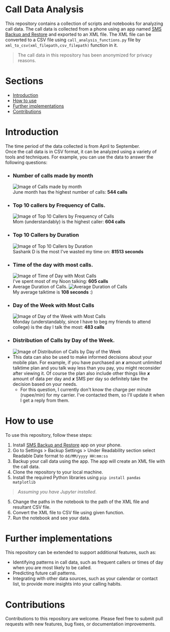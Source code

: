 # Call Data Analysis

This repository contains a collection of scripts and notebooks for analyzing call data. The call data is collected from a phone using an app named [SMS Backup and Restore](https://play.google.com/store/apps/details?id=com.riteshsahu.SMSBackupRestore) and exported to an XML file. The XML file can be converted to a CSV file using `call_analysis_functions.py` file by `xml_to_csv(xml_filepath,csv_filepath)` function in it.

> The call data in this repository has been anonymized for privacy reasons.

# Sections

- [Introduction](#introduction)
- [How to use](#how-to-use)
- [Further implementations](#further-implementations)
- [Contributions](#contributions)

# Introduction

The time period of the data collected is from April to September. <br>
Once the call data is in CSV format, it can be analyzed using a variety of tools and techniques. For example, you can use the data to answer the following questions:

- ### Number of calls made by month
  ![Image of Calls made by month](./images/calls_made_by_month.png)<br>
  June month has the highest number of calls: **544 calls**
- ### Top 10 callers by Frequency of Calls.
  ![Image of Top 10 Callers by Frequency of Calls](./images/top_10_callers_by_freq.png)<br>
  Mom (understandably) is the highest caller: **604 calls**
- ### Top 10 Callers by Duration
  ![Image of Top 10 Callers by Duration](./images/top_10_callers_by_duration.png)<br>
  Sashank D is the most I've wasted my time on: **81513 seconds**
- ### Time of the day with most calls.
  ![Image of Time of Day with Most Calls](./images/time_of_day_with_most_calls.png)<br>
  I've spent most of my Noon talking: **605 calls**
- Average Duration of Calls.
  ![Average Duration of Calls](./images/avg_dur_of_calls.png)<br>
  My average talktime is **108 seconds** :)
- ### Day of the Week with Most Calls
  ![Image of Day of the Week with Most Calls](./images/day_of_the_week_with_most_callspng.png)<br>
  Monday (understandably, since I have to beg my friends to attend college) is the day I talk the most: **483 calls**
- ### Distribution of Calls by Day of the Week.<br>
  ![Image of Distribution of Calls by Day of the Week](./images/distribution_of_calls_by_day_of_the_week.png)<br>
- This data can also be used to make informed decisions about your mobile plan. For example, if you have purchased an _**x**_ amount unlimited talktime plan and you talk way less than you pay, you might reconsider after viewing it. Of course the plan also include other things like _**x**_ amount of data per day and _**x**_ SMS per day so definitely take the decision based on your needs.
  - For this question, I currently don't know the charge per minute (rupee/min) for my carrier. I've contacted them, so I'll update it when I get a reply from them.

# How to use

To use this repository, follow these steps:

1. Install [SMS Backup and Restore](https://play.google.com/store/apps/details?id=com.riteshsahu.SMSBackupRestore) app on your phone.
1. Go to Settings > Backup Settings > Under Readability section select Readable Date format to `dd/MM/yyyy HH:mm:ss`
2. Backup your call data using the app. The app will create an XML file with the call data.
3. Clone the repository to your local machine.
4. Install the required Python libraries using `pip install pandas matplotlib` 
> _Assuming you have Jupyter installed_.
5. Change the paths in the notebook to the path of the XML file and resultant CSV file.
6. Convert the XML file to CSV file using given function.
7. Run the notebook and see your data.

# Further implementations

This repository can be extended to support additional features, such as:

- Identifying patterns in call data, such as frequent callers or times of day when you are most likely to be called.
- Predicting future call patterns.
- Integrating with other data sources, such as your calendar or contact list, to provide more insights into your calling habits.

# Contributions

Contributions to this repository are welcome. Please feel free to submit pull requests with new features, bug fixes, or documentation improvements.
